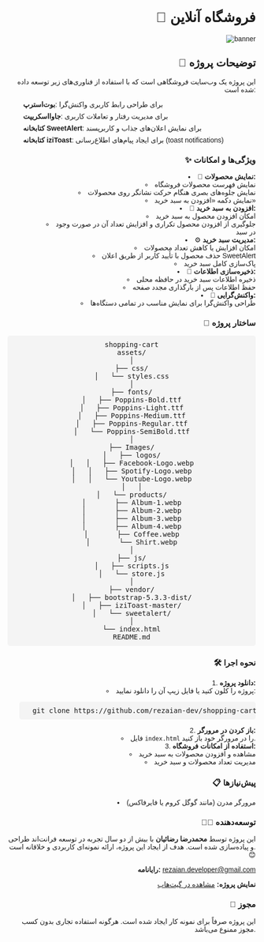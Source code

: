 <div dir="ltr" style="text-align: right; font-family: Tahoma, Arial, sans-serif;">

<h1>🛒 فروشگاه آنلاین</h1>
<img src="https://s32.picofile.com/file/8481947126/shoppingcart_demo_.png" loading="lazy" alt="banner">
<h2>🚀 توضیحات پروژه</h2>
<p>
این پروژه یک وب‌سایت فروشگاهی است که با استفاده از فناوری‌های زیر توسعه داده شده است:
</p>
<ul style="list-style-position: inside; text-align: right;">
    <li style="display: flex; align-items: center; margin-bottom: 8px;"><i class="fab fa-bootstrap" style="margin-right: 8px; font-size: 20px;"></i><b>بوت‌استرپ</b>: برای طراحی رابط کاربری واکنش‌گرا</li>
    <li style="display: flex; align-items: center; margin-bottom: 8px;"><i class="fab fa-js-square" style="margin-right: 8px; font-size: 20px;"></i><b>جاوااسکریپت</b>: برای مدیریت رفتار و تعاملات کاربری</li>
    <li style="display: flex; align-items: center; margin-bottom: 8px;"><i class="fab fa-font-awesome" style="margin-right: 8px; font-size: 20px;"></i><b>کتابخانه SweetAlert</b>: برای نمایش اعلان‌های جذاب و کاربرپسند</li>
    <li style="display: flex; align-items: center; margin-bottom: 8px;"><i class="fab fa-font-awesome" style="margin-right: 8px; font-size: 20px;"></i><b>کتابخانه iziToast</b>: برای ایجاد پیام‌های اطلاع‌رسانی (toast notifications)</li>
</ul>

<h3>✨ ویژگی‌ها و امکانات</h3>
<ul style="list-style-position: inside; text-align: right;">
    <li>🎨 <b>نمایش محصولات:</b>
        <ul style="list-style-position: inside; text-align: right; margin-left: 20px;">
            <li>نمایش فهرست محصولات فروشگاه</li>
            <li>نمایش جلوه‌های بصری هنگام حرکت نشانگر روی محصولات</li>
            <li>نمایش دکمه «افزودن به سبد خرید»</li>
        </ul>
    </li>
    <li>🛒 <b>افزودن به سبد خرید:</b>
        <ul style="list-style-position: inside; text-align: right; margin-left: 20px;">
            <li>امکان افزودن محصول به سبد خرید</li>
            <li>جلوگیری از افزودن محصول تکراری و افزایش تعداد آن در صورت وجود در سبد</li>
        </ul>
    </li>
    <li>⚙️ <b>مدیریت سبد خرید:</b>
        <ul style="list-style-position: inside; text-align: right; margin-left: 20px;">
            <li>امکان افزایش یا کاهش تعداد محصولات</li>
            <li>حذف محصول با تأیید کاربر از طریق اعلان SweetAlert</li>
            <li>پاک‌سازی کامل سبد خرید</li>
        </ul>
    </li>
    <li>💾 <b>ذخیره‌سازی اطلاعات:</b>
        <ul style="list-style-position: inside; text-align: right; margin-left: 20px;">
            <li>ذخیره اطلاعات سبد خرید در حافظه محلی</li>
            <li>حفظ اطلاعات پس از بارگذاری مجدد صفحه</li>
        </ul>
    </li>
    <li>📱 <b>واکنش‌گرایی:</b>
        <ul style="list-style-position: inside; text-align: right; margin-left: 20px;">
            <li>طراحی واکنش‌گرا برای نمایش مناسب در تمامی دستگاه‌ها</li>
        </ul>
    </li>
</ul>

<h3>📂 ساختار پروژه</h3>
<pre style="background-color: #f4f4f4; padding: 10px; border-radius: 5px; direction: ltr; text-align: center;">
shopping-cart
assets/
│
├── css/
│   └── styles.css
│
├── fonts/
│   ├── Poppins-Bold.ttf
│   ├── Poppins-Light.ttf
│   ├── Poppins-Medium.ttf
│   ├── Poppins-Regular.ttf
│   └── Poppins-SemiBold.ttf
│
├── Images/
│   ├── logos/
│   │   ├── Facebook-Logo.webp
│   │   ├── Spotify-Logo.webp
│   │   └── Youtube-Logo.webp
│   │
│   └── products/
│       ├── Album-1.webp
│       ├── Album-2.webp
│       ├── Album-3.webp
│       ├── Album-4.webp
│       ├── Coffee.webp
│       └── Shirt.webp
│
├── js/
│   ├── scripts.js
│   └── store.js
│
├── vendor/
│   ├── bootstrap-5.3.3-dist/
│   ├── iziToast-master/
│   └── sweetalert/
│
└── index.html
README.md
</pre>

<h3>🛠️ نحوه اجرا</h3>
<ol style="list-style-position: inside; text-align: right;">
    <li><b>دانلود پروژه:</b>
        <ul style=" text-align: right;">
            <li>پروژه را کلون کنید یا فایل زیپ آن را دانلود نمایید:</li>
        </ul>
        <pre style="background-color: #f4f4f4; padding: 10px; border-radius: 5px; cursor: pointer;">
  git clone https://github.com/rezaian-dev/shopping-cart.git
</pre>
    </li>
    <li><b>باز کردن در مرورگر:</b>
        <ul style="list-style-position: inside; text-align: right;">
            <li>فایل <code>index.html</code> را در مرورگر خود باز کنید.</li>
        </ul>
    </li>
    <li><b>استفاده از امکانات فروشگاه:</b>
        <ul style="list-style-position: inside; text-align: right;">
            <li>مشاهده و افزودن محصولات به سبد خرید</li>
            <li>مدیریت تعداد محصولات و سبد خرید</li>
        </ul>
    </li>
</ol>

<h3>📋 پیش‌نیازها</h3>
<ul style="list-style-position: inside; text-align: right;">
    <li>مرورگر مدرن (مانند گوگل کروم یا فایرفاکس)</li>
</ul>

<h3>👨‍💻 توسعه‌دهنده</h3>
<p>
این پروژه توسط <b>محمدرضا رضائیان</b> با بیش از دو سال تجربه در توسعه فرانت‌اند طراحی و پیاده‌سازی شده است. هدف از ایجاد این پروژه، ارائه نمونه‌ای کاربردی و خلاقانه است. 😊
</p>
<p><b>رایانامه:</b> <a href="mailto:rezaian.developer@gmail.com">rezaian.developer@gmail.com</a></p>
<p><b>نمایش پروژه:</b> <a href="https://rezaian-dev.github.io/shopping-cart">مشاهده در گیت‌هاب</a></p>

<h3>📜 مجوز</h3>
<p>این پروژه صرفاً برای نمونه کار ایجاد شده است. هرگونه استفاده تجاری بدون کسب مجوز ممنوع می‌باشد.</p>

</div>
